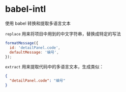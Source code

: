 # babel-intl

使用 babel 转换和提取多语言文本

`replace` 用来将项目中用到的中文字符串，替换成特定的写法

```js
formatMessage({
  id: 'detailPanel.code',
  defaultMessage: '编号',
});
```

`extract` 用来提取代码中的多语言文本，生成类似：

```json
{
  "detailPanel.code": "编号"
}
```
